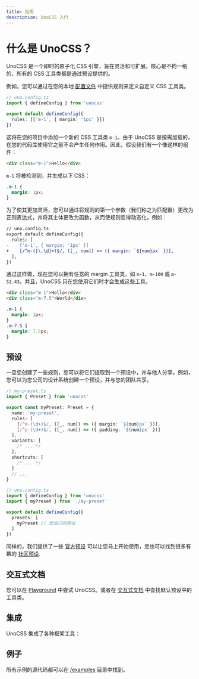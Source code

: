 ```yaml
---
title: 指南
description: UnoCSS 入门
---
```


# 什么是 UnoCSS？

UnoCSS 是一个即时的原子化 CSS 引擎，旨在灵活和可扩展。核心是不拘一格的，所有的 CSS 工具类都是通过预设提供的。

例如，您可以通过在您的本地 [配置文件](/guide/config-file) 中提供规则来定义自定义 CSS 工具类。

```ts
// uno.config.ts
import { defineConfig } from 'unocss'

export default defineConfig({
  rules: [['m-1', { margin: '1px' }]]
})
```

这将在您的项目中添加一个新的 CSS 工具类 `m-1`。由于 UnoCSS 是按需加载的，在您的代码库使用它之前不会产生任何作用。因此，假设我们有一个像这样的组件：

```html
<div class="m-1">Hello</div>
```

`m-1` 将被检测到，并生成以下 CSS：

```css
.m-1 {
  margin: 1px;
}
```

为了使其更加灵活，您可以通过将规则的第一个参数（我们称之为匹配器）更改为正则表达式，并将其主体更改为函数，从而使规则变得动态化，例如：

```diff
// uno.config.ts
export default defineConfig({
  rules: [
-    ['m-1', { margin: '1px' }]
+    [/^m-([\.\d]+)$/, ([_, num]) => ({ margin: `${num}px` })],
  ],
})
```

通过这样做，现在您可以拥有任意的 margin 工具类，如 `m-1`、`m-100` 或 `m-52.43`。并且，UnoCSS 只在您使用它们时才会生成这些工具。

```html
<div class="m-1">Hello</div>
<div class="m-7.5">World</div>
```

```css
.m-1 {
  margin: 1px;
}
.m-7.5 {
  margin: 7.5px;
}
```

## 预设

一旦您创建了一些规则，您可以将它们提取到一个预设中，并与他人分享。例如，您可以为您公司的设计系统创建一个预设，并与您的团队共享。

```ts
// my-preset.ts
import { Preset } from 'unocss'

export const myPreset: Preset = {
  name: 'my-preset',
  rules: [
    [/^m-(\d+)$/, ([_, num]) => ({ margin: `${num}px` })],
    [/^p-(\d+)$/, ([_, num]) => ({ padding: `${num}px` })]
  ],
  variants: [
    /* ... */
  ],
  shortcuts: [
    /* ... */
  ]
  // ...
}
```

```ts
// uno.config.ts
import { defineConfig } from 'unocss'
import { myPreset } from './my-preset'

export default defineConfig({
  presets: [
    myPreset // 您自己的预设
  ]
})
```

同样的，我们提供了一些 [官方预设](/presets/) 可以让您马上开始使用，您也可以找到很多有趣的 [社区预设](/presets/#community).

## 交互式文档

您可以在 <a href="https://unocss.dev/play/" target="_blank">Playground</a> 中尝试 UnoCSS。或者在 <a href="https://unocss.dev/interactive/" target="_blank">交互式文档</a> 中查找默认预设中的工具类。

## 集成

UnoCSS 集成了各种框架工具：

<ContentIntegrations />

## 例子

所有示例的源代码都可以在 [/examples](https://github.com/unocss/unocss/tree/main/examples) 目录中找到。

<ContentExamples/>
